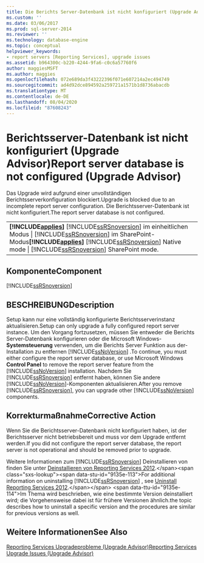 ```yaml
---
title: Die Berichts Server-Datenbank ist nicht konfiguriert (Upgrade Advisor) | Microsoft-Dokumentation
ms.custom: ''
ms.date: 03/06/2017
ms.prod: sql-server-2014
ms.reviewer: ''
ms.technology: database-engine
ms.topic: conceptual
helpviewer_keywords:
- report servers [Reporting Services], upgrade issues
ms.assetid: b964300c-b220-4244-9fa6-c0c6a57760f6
author: maggiesMSFT
ms.author: maggies
ms.openlocfilehash: 072e689da3f43222396f071e607214a2ec494749
ms.sourcegitcommit: ad4d92dce894592a259721a1571b1d8736abacdb
ms.translationtype: MT
ms.contentlocale: de-DE
ms.lasthandoff: 08/04/2020
ms.locfileid: "87608243"
---
```

# <a name="report-server-database-is-not-configured-upgrade-advisor"></a><span data-ttu-id="9135e-102">Berichtsserver-Datenbank ist nicht konfiguriert (Upgrade Advisor)</span><span class="sxs-lookup"><span data-stu-id="9135e-102">Report server database is not configured (Upgrade Advisor)</span></span>
  <span data-ttu-id="9135e-103">Das Upgrade wird aufgrund einer unvollständigen Berichtsserverkonfiguration blockiert.</span><span class="sxs-lookup"><span data-stu-id="9135e-103">Upgrade is blocked due to an incomplete report server configuration.</span></span> <span data-ttu-id="9135e-104">Die Berichtsserver-Datenbank ist nicht konfiguriert.</span><span class="sxs-lookup"><span data-stu-id="9135e-104">The report server database is not configured.</span></span>  
  
||  
|-|  
|<span data-ttu-id="9135e-105">**[!INCLUDE[applies](../../includes/applies-md.md)]** [!INCLUDE[ssRSnoversion](../../includes/ssrsnoversion-md.md)] im einheitlichen Modus &#124; [!INCLUDE[ssRSnoversion](../../includes/ssrsnoversion-md.md)] im SharePoint-Modus</span><span class="sxs-lookup"><span data-stu-id="9135e-105">**[!INCLUDE[applies](../../includes/applies-md.md)]**  [!INCLUDE[ssRSnoversion](../../includes/ssrsnoversion-md.md)] Native mode &#124; [!INCLUDE[ssRSnoversion](../../includes/ssrsnoversion-md.md)] SharePoint mode.</span></span>|  
  
## <a name="component"></a><span data-ttu-id="9135e-106">Komponente</span><span class="sxs-lookup"><span data-stu-id="9135e-106">Component</span></span>  
 [!INCLUDE[ssRSnoversion](../../includes/ssrsnoversion-md.md)]  
  
## <a name="description"></a><span data-ttu-id="9135e-107">BESCHREIBUNG</span><span class="sxs-lookup"><span data-stu-id="9135e-107">Description</span></span>  
 <span data-ttu-id="9135e-108">Setup kann nur eine vollständig konfigurierte Berichtsserverinstanz aktualisieren.</span><span class="sxs-lookup"><span data-stu-id="9135e-108">Setup can only upgrade a fully configured report server instance.</span></span> <span data-ttu-id="9135e-109">Um den Vorgang fortzusetzen, müssen Sie entweder die Berichts Server-Datenbank konfigurieren oder die Microsoft Windows- **Systemsteuerung** verwenden, um die Berichts Server Funktion aus der-Installation zu entfernen [!INCLUDE[ssNoVersion](../../includes/ssnoversion-md.md)] .</span><span class="sxs-lookup"><span data-stu-id="9135e-109">To continue, you must either configure the report server database, or use Microsoft Windows **Control Panel** to remove the report server feature from the [!INCLUDE[ssNoVersion](../../includes/ssnoversion-md.md)] installation.</span></span> <span data-ttu-id="9135e-110">Nachdem Sie [!INCLUDE[ssRSnoversion](../../includes/ssrsnoversion-md.md)] entfernt haben, können Sie andere [!INCLUDE[ssNoVersion](../../includes/ssnoversion-md.md)]-Komponenten aktualisieren.</span><span class="sxs-lookup"><span data-stu-id="9135e-110">After you remove [!INCLUDE[ssRSnoversion](../../includes/ssrsnoversion-md.md)], you can upgrade other [!INCLUDE[ssNoVersion](../../includes/ssnoversion-md.md)] components.</span></span>  
  
## <a name="corrective-action"></a><span data-ttu-id="9135e-111">Korrekturmaßnahme</span><span class="sxs-lookup"><span data-stu-id="9135e-111">Corrective Action</span></span>  
 <span data-ttu-id="9135e-112">Wenn Sie die Berichtsserver-Datenbank nicht konfiguriert haben, ist der Berichtsserver nicht betriebsbereit und muss vor dem Upgrade entfernt werden.</span><span class="sxs-lookup"><span data-stu-id="9135e-112">If you did not configure the report server database, the report server is not operational and should be removed prior to upgrade.</span></span>  
  
 <span data-ttu-id="9135e-113">Weitere Informationen zum [!INCLUDE[ssRSnoversion](../../includes/ssrsnoversion-md.md)] Deinstallieren von finden Sie unter [Deinstallieren von Reporting Services 2012](https://technet.microsoft.com/library/hh479745.aspx\(v=sql.11\)).</span><span class="sxs-lookup"><span data-stu-id="9135e-113">For additional information on uninstalling [!INCLUDE[ssRSnoversion](../../includes/ssrsnoversion-md.md)] , see [Uninstall Reporting Services 2012](https://technet.microsoft.com/library/hh479745.aspx\(v=sql.11\)).</span></span> <span data-ttu-id="9135e-114">Im Thema wird beschrieben, wie eine bestimmte Version deinstalliert wird; die Vorgehensweise dabei ist für frühere Versionen ähnlich.</span><span class="sxs-lookup"><span data-stu-id="9135e-114">the topic describes how to uninstall a specific version and the procedures are similar for previous versions as well.</span></span>  
  
## <a name="see-also"></a><span data-ttu-id="9135e-115">Weitere Informationen</span><span class="sxs-lookup"><span data-stu-id="9135e-115">See Also</span></span>  
 [<span data-ttu-id="9135e-116">Reporting Services Upgradeprobleme &#40;Upgrade Advisor&#41;</span><span class="sxs-lookup"><span data-stu-id="9135e-116">Reporting Services Upgrade Issues &#40;Upgrade Advisor&#41;</span></span>](../../../2014/sql-server/install/reporting-services-upgrade-issues-upgrade-advisor.md)  
  
  
